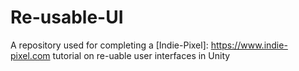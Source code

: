 # Re-usable-UI

A repository used for completing a [Indie-Pixel]: https://www.indie-pixel.com tutorial on re-uable user interfaces in Unity